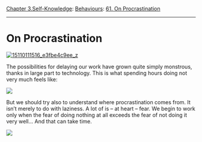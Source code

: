 [Chapter 3.Self-Knowledge](https://www.theschooloflife.com/thebookoflife/category/self-knowledge/): [Behaviours](https://www.theschooloflife.com/thebookoflife/category/self-knowledge/behaviours/): [61. On Procrastination](https://www.theschooloflife.com/thebookoflife/on-procrastination/)

* * *

# On Procrastination

[![15110111516_e3fbe4c9ee_z](https://www.theschooloflife.com/thebookoflife/wp-content/uploads/2014/11/15110111516_e3fbe4c9ee_z.jpg)](http://www.thebookoflife.org/wp-content/uploads/2014/11/15110111516_e3fbe4c9ee_z.jpg)

The possibilities for delaying our work have grown quite simply monstrous, thanks in large part to technology. This is what spending hours doing not very much feels like:

[![](https://img.youtube.com/vi/cWuglG7LZD0/0.jpg)](https://www.youtube.com/embed/cWuglG7LZD0 '')

But we should try also to understand where procrastination comes from. It isn’t merely to do with laziness. A lot of is – at heart – fear. We begin to work only when the fear of doing nothing at all exceeds the fear of not doing it very well… And that can take time.

[![](https://img.youtube.com/vi/3QetfnYgjRE/0.jpg)](//www.youtube.com/embed/3QetfnYgjRE? '')
